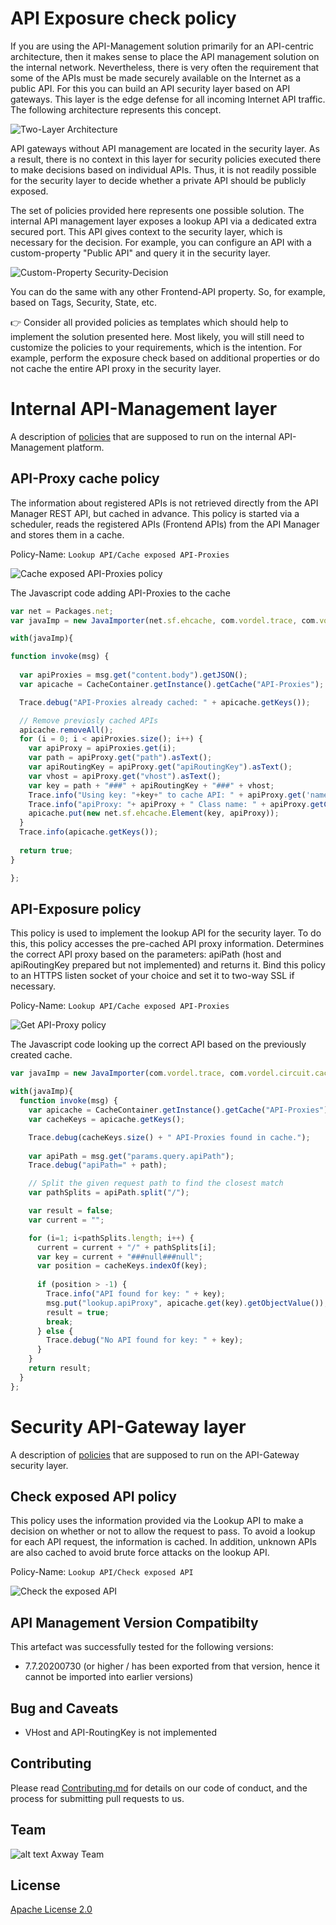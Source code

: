 # API Exposure check policy

If you are using the API-Management solution primarily for an API-centric architecture, then it makes sense to place the API management solution on the internal network. 
Nevertheless, there is very often the requirement that some of the APIs must be made securely available on the Internet as a public API. 
For this you can build an API security layer based on API gateways. This layer is the edge defense for all incoming Internet API traffic.
The following architecture represents this concept.

![Two-Layer Architecture](images/two-layer-architeture.png)

API gateways without API management are located in the security layer. As a result, there is no context in this layer for security policies executed there to make decisions based on individual APIs. Thus, it is not readily possible for the security layer to decide whether a private API should be publicly exposed.

The set of policies provided here represents one possible solution. The internal API management layer exposes a lookup API via a dedicated extra secured port. This API gives context to the security layer, which is necessary for the decision. 
For example, you can configure an API with a custom-property "Public API" and query it in the security layer.

![Custom-Property Security-Decision](images/custom-property-security-layer-decision.png)

You can do the same with any other Frontend-API property. So, for example, based on Tags, Security, State, etc.

:point_right: Consider all provided policies as templates which should help to implement the solution presented here. Most likely, you will still need to customize the policies to your requirements, which is the intention. For example, perform the exposure check based on additional properties or do not cache the entire API proxy in the security layer.

# Internal API-Management layer

A description of [policies](/src/api-management-layer-policies.xml) that are supposed to run on the internal API-Management platform.

## API-Proxy cache policy

The information about registered APIs is not retrieved directly from the API Manager REST API, but cached in advance. This policy is started via a scheduler, reads the registered APIs (Frontend APIs) from the API Manager and stores them in a cache.

Policy-Name: `Lookup API/Cache exposed API-Proxies`

![Cache exposed API-Proxies policy](images/cache-exposed-api-proxies-policy.png)

The Javascript code adding API-Proxies to the cache
```js
var net = Packages.net;
var javaImp = new JavaImporter(net.sf.ehcache, com.vordel.trace, com.vordel.circuit.cache);

with(javaImp){

function invoke(msg) {
  
  var apiProxies = msg.get("content.body").getJSON();
  var apicache = CacheContainer.getInstance().getCache("API-Proxies");

  Trace.debug("API-Proxies already cached: " + apicache.getKeys());

  // Remove previosly cached APIs
  apicache.removeAll();
  for (i = 0; i < apiProxies.size(); i++) {
    var apiProxy = apiProxies.get(i);
    var path = apiProxy.get("path").asText();
    var apiRoutingKey = apiProxy.get("apiRoutingKey").asText();
    var vhost = apiProxy.get("vhost").asText();
    var key = path + "###" + apiRoutingKey + "###" + vhost;
    Trace.info("Using key: "+key+" to cache API: " + apiProxy.get('name') + " version: " +apiProxy.get('version')+ " (Id: "+apiProxy.get('id')+")");
    Trace.info("apiProxy: "+ apiProxy + " Class name: " + apiProxy.getClass().getName());
    apicache.put(new net.sf.ehcache.Element(key, apiProxy));
  }
  Trace.info(apicache.getKeys());
    
  return true;
}

};
```

## API-Exposure policy

This policy is used to implement the lookup API for the security layer. To do this, this policy accesses the pre-cached API proxy information. Determines the correct API proxy based on the parameters: apiPath (host and apiRoutingKey prepared but not implemented) and returns it.
Bind this policy to an HTTPS listen socket of your choice and set it to two-way SSL if necessary.

Policy-Name: `Lookup API/Cache exposed API-Proxies`

![Get API-Proxy policy](images/get-api-proxy-policy.png)

The Javascript code looking up the correct API based on the previously created cache.

```js
var javaImp = new JavaImporter(com.vordel.trace, com.vordel.circuit.cache);

with(javaImp){
  function invoke(msg) {
    var apicache = CacheContainer.getInstance().getCache("API-Proxies");
    var cacheKeys = apicache.getKeys();

    Trace.debug(cacheKeys.size() + " API-Proxies found in cache.");
  
    var apiPath = msg.get("params.query.apiPath");
    Trace.debug("apiPath=" + path);

    // Split the given request path to find the closest match
    var pathSplits = apiPath.split("/");

    var result = false;
    var current = "";

    for (i=1; i<pathSplits.length; i++) {
      current = current + "/" + pathSplits[i];
      var key = current + "###null###null";
      var position = cacheKeys.indexOf(key);
    
      if (position > -1) {
        Trace.info("API found for key: " + key);
        msg.put("lookup.apiProxy", apicache.get(key).getObjectValue());
        result = true;
        break;
      } else {
        Trace.debug("No API found for key: " + key);
      }
    }
    return result;
  }
};
```

# Security API-Gateway layer

A description of [policies](/src/security-layer-policies.xml) that are supposed to run on the API-Gateway security layer.

## Check exposed API policy

This policy uses the information provided via the Lookup API to make a decision on whether or not to allow the request to pass.
To avoid a lookup for each API request, the information is cached. In addition, unknown APIs are also cached to avoid brute force attacks on the lookup API.

Policy-Name: `Lookup API/Check exposed API`

![Check the exposed API](images/check-exposed-api-policy.png)


## API Management Version Compatibilty
This artefact was successfully tested for the following versions:
- 7.7.20200730 (or higher / has been exported from that version, hence it cannot be imported into earlier versions)

## Bug and Caveats
- VHost and API-RoutingKey is not implemented

## Contributing

Please read [Contributing.md](https://github.com/Axway-API-Management-Plus/Common/blob/master/Contributing.md) for details on our code of conduct, and the process for submitting pull requests to us.

## Team

![alt text][Axwaylogo] Axway Team

[Axwaylogo]: https://github.com/Axway-API-Management/Common/blob/master/img/AxwayLogoSmall.png  "Axway logo"

## License
[Apache License 2.0](LICENSE)
